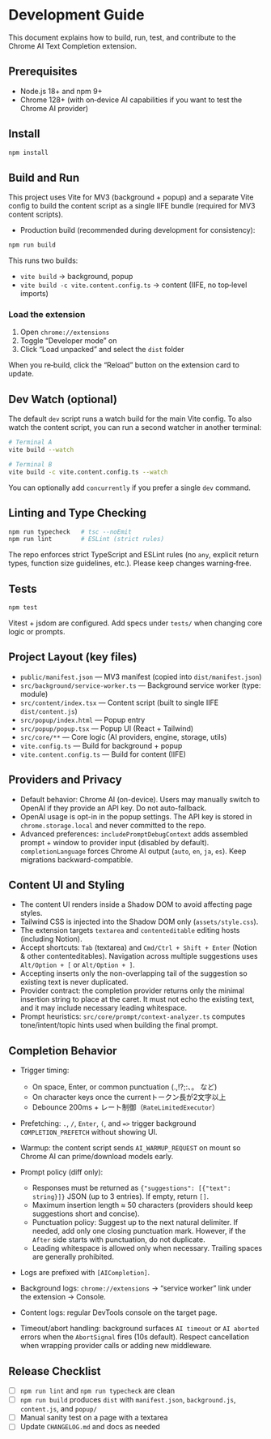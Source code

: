 # Development Guide

This document explains how to build, run, test, and contribute to the Chrome AI Text Completion extension.

## Prerequisites

- Node.js 18+ and npm 9+
- Chrome 128+ (with on‑device AI capabilities if you want to test the Chrome AI provider)

## Install

```bash
npm install
```

## Build and Run

This project uses Vite for MV3 (background + popup) and a separate Vite config to build the content script as a single IIFE bundle (required for MV3 content scripts).

- Production build (recommended during development for consistency):

```bash
npm run build
```

This runs two builds:

- `vite build` → background, popup
- `vite build -c vite.content.config.ts` → content (IIFE, no top‑level imports)

### Load the extension

1. Open `chrome://extensions`
2. Toggle “Developer mode” on
3. Click “Load unpacked” and select the `dist` folder

When you re‑build, click the “Reload” button on the extension card to update.

## Dev Watch (optional)

The default `dev` script runs a watch build for the main Vite config. To also watch the content script, you can run a second watcher in another terminal:

```bash
# Terminal A
vite build --watch

# Terminal B
vite build -c vite.content.config.ts --watch
```

You can optionally add `concurrently` if you prefer a single `dev` command.

## Linting and Type Checking

```bash
npm run typecheck   # tsc --noEmit
npm run lint        # ESLint (strict rules)
```

The repo enforces strict TypeScript and ESLint rules (no `any`, explicit return types, function size guidelines, etc.). Please keep changes warning‑free.

## Tests

```bash
npm test
```

Vitest + jsdom are configured. Add specs under `tests/` when changing core logic or prompts.

## Project Layout (key files)

- `public/manifest.json` — MV3 manifest (copied into `dist/manifest.json`)
- `src/background/service-worker.ts` — Background service worker (type: module)
- `src/content/index.tsx` — Content script (built to single IIFE `dist/content.js`)
- `src/popup/index.html` — Popup entry
- `src/popup/popup.tsx` — Popup UI (React + Tailwind)
- `src/core/**` — Core logic (AI providers, engine, storage, utils)
- `vite.config.ts` — Build for background + popup
- `vite.content.config.ts` — Build for content (IIFE)

## Providers and Privacy

- Default behavior: Chrome AI (on-device). Users may manually switch to OpenAI if they provide an API key. Do not auto-fallback.
- OpenAI usage is opt-in in the popup settings. The API key is stored in `chrome.storage.local` and never committed to the repo.
- Advanced preferences: `includePromptDebugContext` adds assembled prompt + window to provider input (disabled by default). `completionLanguage` forces Chrome AI output (`auto`, `en`, `ja`, `es`). Keep migrations backward-compatible.

## Content UI and Styling

- The content UI renders inside a Shadow DOM to avoid affecting page styles.
- Tailwind CSS is injected into the Shadow DOM only (`assets/style.css`).
- The extension targets `textarea` and `contenteditable` editing hosts (including Notion).
- Accept shortcuts: `Tab` (textarea) and `Cmd/Ctrl + Shift + Enter` (Notion & other contenteditables). Navigation across multiple suggestions uses `Alt/Option + [` or `Alt/Option + ]`.
- Accepting inserts only the non-overlapping tail of the suggestion so existing text is never duplicated.
- Provider contract: the completion provider returns only the minimal insertion string to place at the caret. It must not echo the existing text, and it may include necessary leading whitespace.
- Prompt heuristics: `src/core/prompt/context-analyzer.ts` computes tone/intent/topic hints used when building the final prompt.

## Completion Behavior

- Trigger timing:
  - On space, Enter, or common punctuation (.,!?;:、。 など)
  - On character keys once the currentトークン長が2文字以上
  - Debounce 200ms + レート制御（`RateLimitedExecutor`）
- Prefetching: `.`, `/`, `Enter`, `(`, and `=>` trigger background `COMPLETION_PREFETCH` without showing UI.
- Warmup: the content script sends `AI_WARMUP_REQUEST` on mount so Chrome AI can prime/download models early.
- Prompt policy (diff only):
  - Responses must be returned as `{"suggestions": [{"text": string}]}` JSON (up to 3 entries). If empty, return `[]`.
  - Maximum insertion length ≈ 50 characters (providers should keep suggestions short and concise).
  - Punctuation policy: Suggest up to the next natural delimiter. If needed, add only one closing punctuation mark. However, if the `After` side starts with punctuation, do not duplicate.
  - Leading whitespace is allowed only when necessary. Trailing spaces are generally prohibited.

- Logs are prefixed with `[AICompletion]`.
- Background logs: `chrome://extensions` → “service worker” link under the extension → Console.
- Content logs: regular DevTools console on the target page.
- Timeout/abort handling: background surfaces `AI timeout` or `AI aborted` errors when the `AbortSignal` fires (10s default). Respect cancellation when wrapping provider calls or adding new middleware.

## Release Checklist

- [ ] `npm run lint` and `npm run typecheck` are clean
- [ ] `npm run build` produces `dist` with `manifest.json`, `background.js`, `content.js`, and `popup/`
- [ ] Manual sanity test on a page with a textarea
- [ ] Update `CHANGELOG.md` and docs as needed
